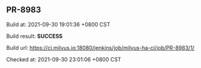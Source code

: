 <h2><a name="pr-8983" class="anchor" href="#pr-8983" rel="nofollow" aria-hidden="true"><span class="octicon octicon-link"></span></a>PR-8983</h2>

<p>Build at: 2021-09-30 19:01:36 +0800 CST</p>

<p>Build result: <strong>SUCCESS</strong></p>

<p>Build url: <a href="https://ci.milvus.io:18080/jenkins/job/milvus-ha-ci/job/PR-8983/1/" rel="nofollow">https://ci.milvus.io:18080/jenkins/job/milvus-ha-ci/job/PR-8983/1/</a></p>

<p>Checked at: 2021-09-30 23:01:06 +0800 CST</p>
